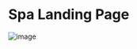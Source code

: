 # Spa Landing Page

![image](https://github.com/user-attachments/assets/1a0b5d4d-843d-4bbc-9102-7c8b87861c79)
